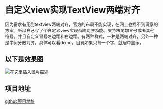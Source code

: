 # 自定义view实现TextView两端对齐

因为需求有用到textview两端对齐，官方的布局不能实现，在网上也找不到满意的方案，所以自己写了个自定义view实现两端对齐功能。支持末尾加冒号或者其他符号，并且自定义冒号左边距和右边距。有两种样式，一种是两端对齐，另外一种是中间分散对齐，具体可以看demo。目前如果只有一个字，就居中显示。

## 以下是效果图

![在这里插入图片描述](https://raw.githubusercontent.com/jiangkt/align/master/align.png)

## 项目地址

[github项目地址](https://github.com/jiangkt/align)